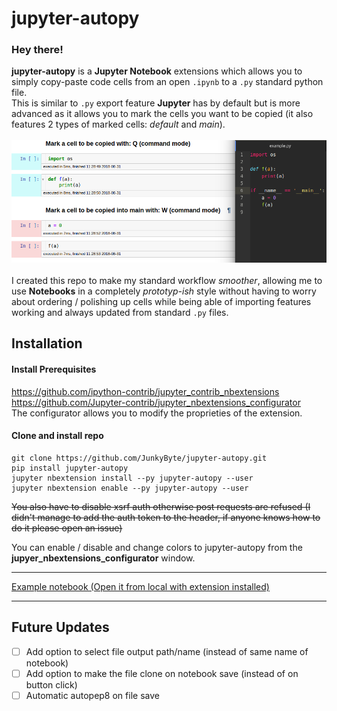 # jupyter-autopy

### Hey there! <br>
__jupyter-autopy__ is a __Jupyter Notebook__ extensions which
allows you to simply copy-paste code cells from an open
`.ipynb` to a `.py` standard python file. <br>
This is similar to `.py` export feature __Jupyter__ has by
default but is more advanced as it allows you to mark the cells
you want to be copied (it also features 2 types of marked cells: _default_ and _main_).
<br><br>
![Example Image](jupyter-autopy/static/icon.png)
<br><br>
I created this repo to make my standard workflow _smoother_,
allowing me to use __Notebooks__ in a completely _prototyp-ish_
style without having to worry about ordering / polishing up cells
while being able of importing features working and always updated from standard `.py` files.
<br>

## Installation

#### Install Prerequisites <br>
https://github.com/ipython-contrib/jupyter_contrib_nbextensions
<br>
https://github.com/Jupyter-contrib/jupyter_nbextensions_configurator <br>
The configurator allows you to modify the proprieties of the extension.

#### Clone and install repo
```
git clone https://github.com/JunkyByte/jupyter-autopy.git
pip install jupyter-autopy
jupyter nbextension install --py jupyter-autopy --user
jupyter nbextension enable --py jupyter-autopy --user
```

~~You also have to disable xsrf auth otherwise post requests are refused (I didn't manage to add the auth token to the header, if anyone knows how to do it please open an issue)~~

You can enable / disable and change colors to jupyter-autopy from the __jupyer_nbextensions_configurator__ window.

------------

[Example notebook (Open it from local with extension installed)](example/example.ipynb)

-----------

## Future Updates

- [ ] Add option to select file output path/name (instead of same name of notebook)
- [ ] Add option to make the file clone on notebook save (instead of on button click)
- [ ] Automatic autopep8 on file save
